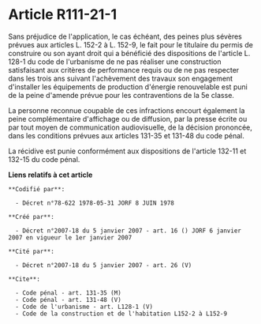 # Article R111-21-1

Sans préjudice de l'application, le cas échéant, des peines plus sévères prévues aux articles L. 152-2 à L. 152-9, le fait
pour le titulaire du permis de construire ou son ayant droit qui a bénéficié des dispositions de l'article L. 128-1 du code
de l'urbanisme de ne pas réaliser une construction satisfaisant aux critères de performance requis ou de ne pas respecter
dans les trois ans suivant l'achèvement des travaux son engagement d'installer les équipements de production d'énergie
renouvelable est puni de la peine d'amende prévue pour les contraventions de la 5e classe.

La personne reconnue coupable de ces infractions encourt également la peine complémentaire d'affichage ou de diffusion, par
la presse écrite ou par tout moyen de communication audiovisuelle, de la décision prononcée, dans les conditions prévues aux
articles 131-35 et 131-48 du code pénal.

La récidive est punie conformément aux dispositions de l'article 132-11 et 132-15 du code pénal.

**Liens relatifs à cet article**

	**Codifié par**:

	  - Décret n°78-622 1978-05-31 JORF 8 JUIN 1978

	**Créé par**:

	  - Décret n°2007-18 du 5 janvier 2007 - art. 16 () JORF 6 janvier 2007 en vigueur le 1er janvier 2007

	**Cité par**:

	  - Décret n°2007-18 du 5 janvier 2007 - art. 26 (V)

	**Cite**:

	  - Code pénal - art. 131-35 (M)
	  - Code pénal - art. 131-48 (V)
	  - Code de l'urbanisme - art. L128-1 (V)
	  - Code de la construction et de l'habitation L152-2 à L152-9
